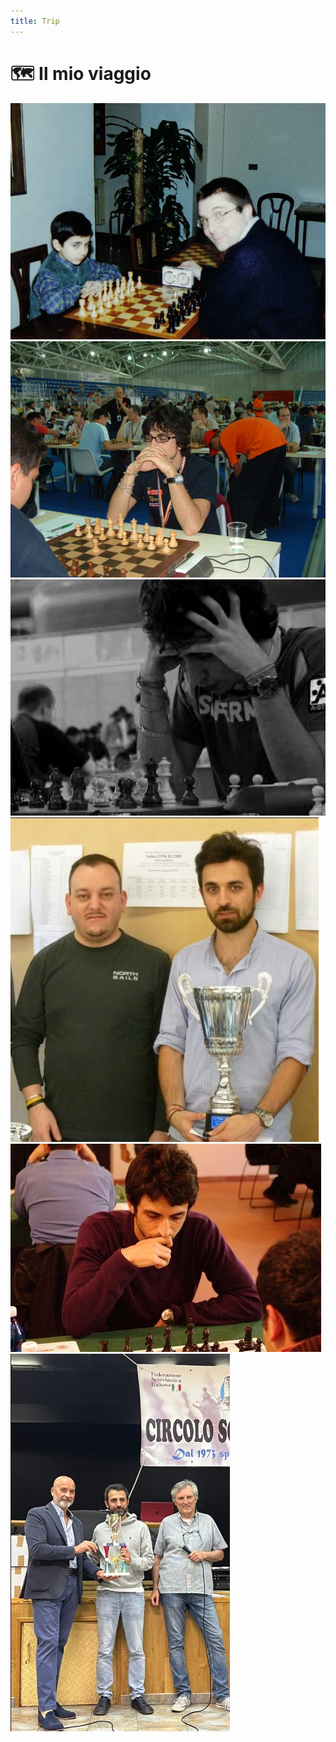```yaml
---
title: Trip
---
```


# 🗺️ Il mio viaggio

<!-- <div class="flex justify-center items-center mt-8 px-4"> -->
<div class="flex justify-center items-start mt-4 px-4 h-full">
  <!-- <div grid="~ cols-3 gap-6" class="mt-8 px-4"> -->
  <div grid="~ cols-3 gap-6" class="grid gap-6">
    <img src="../images/young-pic-1.jpg" alt="Pulito Godena Sst Via Galliari" class="w-48 h-48 object-cover rounded-lg shadow-lg mx-auto" />    
    <img src="../images/young-pic-2.jpg" alt="Pulito Olimpiadi Torino 2006" class="w-48 h-48 object-cover rounded-lg shadow-lg mx-auto" />    
    <img src="../images/young-pic-3.jpg" alt="Pulito Olimpiadi Torino 2006" class="w-48 h-48 object-cover rounded-lg shadow-lg mx-auto" />    
    <img src="../images/young-pic-4.jpg" alt="Pulito Torneo Ciriè 2014" class="w-48 h-48 object-cover rounded-lg shadow-lg mx-auto" />    
    <img src="../images/young-pic-5.jpg" alt="Pulito Torneo del Borgo" class="w-48 h-48 object-cover rounded-lg shadow-lg mx-auto" />    
    <img src="../images/young-pic-6.jpg" alt="Pulito Torneo Ciriè 2024" class="w-48 h-48 object-cover rounded-lg shadow-lg mx-auto" />
  </div>
</div>

<div class="absolute bottom-6 left-6 text-xl">
  <a href="https://github.com/apulito/slidev-chess-creativity" target="_blank" class="slidev-icon-btn">
    <carbon:logo-github />
  </a>
  <a href="https://albertopulito.com" target="_blank" class="slidev-icon-btn">
    <carbon:earth />
  </a>
</div>

<div @click="$slidev.nav.next" class="absolute bottom-6 right-6 text-xl py-1" hover:bg="white op-10">
  <carbon:arrow-right />
</div>

